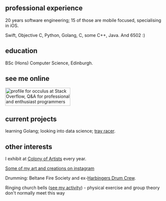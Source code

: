 ## professional experience

20 years software engineering; 15 of those are mobile focused, specialising in iOS.

Swift, Objective C, Python, Golang, C, some C++, Java. And 6502 :)

## education

BSc (Hons) Computer Science, Edinburgh.

## see me online

<a href="https://stackoverflow.com/users/348476/occulus"><img src="https://stackoverflow.com/users/flair/348476.png" width="208" height="58" alt="profile for occulus at Stack Overflow, Q&amp;A for professional and enthusiast programmers" title="profile for occulus at Stack Overflow, Q&amp;A for professional and enthusiast programmers"></a>

## current projects

learning Golang; looking into data science; <a href="https://github.com/alexhunsley/tray-racer">tray racer</a>.

## other interests

I exhibit at <a href="https://www.colony-of-artists.com/">Colony of Artists</a> every year.

<a href="https://www.instagram.com/alexhunsleyart">Some of my art and creations on instagram</a>

<p/>

Drumming: Beltane Fire Society and ex-<a href="https://www.harbingersdrumcrew.com/#introduction">Harbingers Drum Crew</a>.

<p/>

Ringing church bells (<a href="https://bb.ringingworld.co.uk/search.php?ringer=hunsley">see my activity</a>) - physical exercise and group theory don't normally meet this way

<p/>

